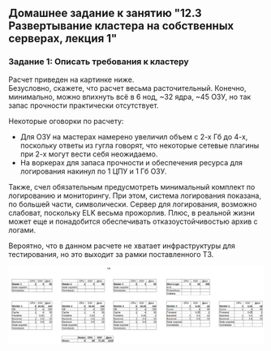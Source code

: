 
## Домашнее задание к занятию "12.3 Развертывание кластера на собственных серверах, лекция 1"

### Задание 1: Описать требования к кластеру

Расчет приведен на картинке ниже.  
Безусловно, скажете, что расчет весьма расточительный. Конечно, минимально, можно впихнуть всё в 6 нод, ~32 ядра, ~45 ОЗУ, но так запас прочности практически отсутствует.  
  
Некоторые оговорки по расчету:  
- Для ОЗУ на мастерах намерено увеличил объем с 2-х Гб до 4-х, поскольку ответы из гугла говорят, что некоторые сетевые плагины при 2-х могут вести себя неожидаемо.  
- На воркерах для запаса прочности и обеспечения ресурса для логирования накинул по 1 ЦПУ и 1 Гб ОЗУ.  
  
Также, счел обязательным предусмотреть минимальный комплект по логированию и мониторингу. При этом, система логирования показана, по большей части, символически. Сервер для логирования, возможно слабоват, поскольку ELK весьма прожорлив. Плюс, в реальной жизни может еще и понадобится обеспечивать отказоустойчивостью архив с логами.  

Вероятно, что в данном расчете не хватает инфраструктуры для тестирования, но это выходит за рамки поставленного ТЗ.  
  
![Расчет](https://github.com/alsxs/devops_dz/blob/main/devkub/12.3/summary.png)

